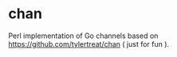 # chan
Perl implementation of Go channels based on https://github.com/tylertreat/chan ( just for fun ).
